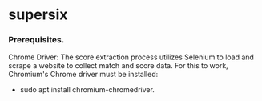 # supersix

### Prerequisites.

Chrome Driver:
  The score extraction process utilizes Selenium to load and scrape a website to collect match and score data. For this to work, Chromium's Chrome driver must be installed:
  - sudo apt install chromium-chromedriver.
  
